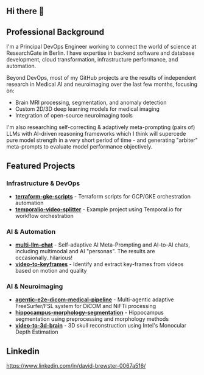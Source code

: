 ## Hi there 👋

## Professional Background
I'm a Principal DevOps Engineer working to connect the world of science at ResearchGate in Berlin. I have expertise in backend software and database development, cloud transformation, infrastructure performance, and automation. 

Beyond DevOps, most of my GitHub projects are the results of independent research in Medical AI and neuroimaging over the last few months, focusing on:
- Brain MRI processing, segmentation, and anomaly detection
- Custom 2D/3D deep learning models for medical imaging
- Integration of open-source neuroimaging tools
  
I'm also researching self-correcting & adaptively meta-prompting (pairs of) LLMs with AI-driven reasoning frameworks which I think will supercede pure model strength in a very short period of time - and generating "arbiter" meta-prompts to evaluate model performance objectively.

## Featured Projects

### Infrastructure & DevOps
- **[terraform-gke-scripts](https://github.com/davidj-brewster/terraform-gke-scripts)** - Terraform scripts for GCP/GKE orchestration automation
- **[temporalio-video-splitter](https://github.com/davidj-brewster/temporalio-video-splitter)** - Example project using Temporal.io for workflow orchestration

### AI & Automation
- **[multi-llm-chat](https://github.com/davidj-brewster/multi-llm-chat)** - Self-adaptive AI Meta-Prompting and AI-to-AI chats, including multimodal and AI "personas". The results are occasionally..hilarious!
- **[video-to-keyframes](https://github.com/davidj-brewster/video-to-keyframes)** - Identify and extract key-frames from videos based on motion and quality

### AI & Neuroimaging
- **[agentic-e2e-dicom-medical-pipeline](https://github.com/davidj-brewster/agentic-e2e-dicom-medical-pipeline)** - Multi-agentic adaptive FreeSurfer/FSL system for DiCOM and NiFTi processing
- **[hippocampus-morphology-segmentation](https://github.com/davidj-brewster/hippocampus-morphology-segmentation)** - Hippocampus segmentation using preprocessing and morphology methods
- **[video-to-3d-brain](https://github.com/davidj-brewster/video-to-3d-brain)** - 3D skull reconstruction using Intel's Monocular Depth Estimation

## Linkedin

https://www.linkedin.com/in/david-brewster-0067a516/
